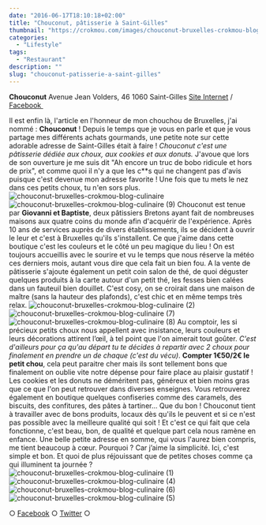 ```yaml
---
date: "2016-06-17T18:10:18+02:00"
title: "Chouconut, pâtisserie à Saint-Gilles"
thumbnail: "https://crokmou.com/images/chouconut-bruxelles-crokmou-blog-culinaire-3.jpg"
categories:
  - "Lifestyle"
tags:
  - "Restaurant"
description: ""
slug: "chouconut-patisserie-a-saint-gilles"
---
```


**Chouconut** Avenue Jean Volders, 46 1060 Saint-Gilles [Site Internet](http://www.chouconut.com/) / [Facebook ](https://www.facebook.com/Chouconut)

Il est enfin là, l'article en l'honneur de mon chouchou de Bruxelles, j'ai nommé : **Chouconut** ! Depuis le temps que je vous en parle et que je vous partage mes différents achats gourmands, une petite note sur cette adorable adresse de Saint-Gilles était à faire ! _Chouconut c'est une pâtisserie dédiée aux choux, aux cookies et aux donuts._ J'avoue que lors de son ouverture je me suis dit "Ah encore un truc de bobo ridicule et hors de prix", et comme quoi il n'y a que les c**s qui ne changent pas d'avis puisque c'est devenue mon adresse favorite ! Une fois que tu mets le nez dans ces petits choux, tu n'en sors plus. ![chouconut-bruxelles-crokmou-blog-culinaire](https://crokmou.com/images/chouconut-bruxelles-crokmou-blog-culinaire.jpg) ![chouconut-bruxelles-crokmou-blog-culinaire (9)](https://crokmou.com/images/chouconut-bruxelles-crokmou-blog-culinaire-9.jpg) Chouconut est tenue par **Giovanni et Baptiste**, deux pâtissiers Bretons ayant fait de nombreuses maisons aux quatre coins du monde afin d'acquérir de l'expérience. Après 10 ans de services auprès de divers établissements, ils se décident à ouvrir le leur et c'est à Bruxelles qu'ils s'installent. Ce que j'aime dans cette boutique c'est les couleurs et le côté un peu magique du lieu ! On est toujours accueillis avec le sourire et vu le temps que nous réserve la météo ces derniers mois, autant vous dire que cela fait un bien fou. A la vente de pâtisserie s'ajoute également un petit coin salon de thé, de quoi déguster quelques produits à la carte autour d'un petit thé, les fesses bien calées dans un fauteuil bien douillet. C'est cosy, on se croirait dans une maison de maître (sans la hauteur des plafonds), c'est chic et en même temps très relax. ![chouconut-bruxelles-crokmou-blog-culinaire (2)](https://crokmou.com/images/chouconut-bruxelles-crokmou-blog-culinaire-2.jpg) ![chouconut-bruxelles-crokmou-blog-culinaire (7)](https://crokmou.com/images/chouconut-bruxelles-crokmou-blog-culinaire-7.jpg) ![chouconut-bruxelles-crokmou-blog-culinaire (8)](https://crokmou.com/images/chouconut-bruxelles-crokmou-blog-culinaire-8.jpg) Au comptoir, les si précieux petits choux nous appellent avec insistance, leurs couleurs et leurs décorations attirent l’œil, à tel point que l'on aimerait tout goûter. _C'est d'ailleurs pour ça qu'au départ tu te décides à repartir avec 2 choux pour finalement en prendre un de chaque (c'est du vécu)_. **Compter 1€50/2€ le petit chou**, cela peut paraitre cher mais ils sont tellement bons que finalement on oublie vite notre dépense pour faire place au plaisir gustatif ! Les cookies et les donuts ne déméritent pas, généreux et bien moins gras que ce que l'on peut retrouver dans diverses enseignes. Vous retrouverez également en boutique quelques confiseries comme des caramels, des biscuits, des confitures, des pâtes à tartiner... Que du bon ! Chouconut tient à travailler avec de bons produits, locaux dès qu'ils le peuvent et si ce n'est pas possible avec la meilleure qualité qui soit ! Et c'est ce qui fait que cela fonctionne, c'est beau, bon, de qualité et quelque part cela nous ramène en enfance. Une belle petite adresse en somme, qui vous l'aurez bien compris, me tient beaucoup à cœur. Pourquoi ? Car j’aime la simplicité. Ici, c'est simple et bon. Et quoi de plus réjouissant que de petites choses comme ça qui illuminent ta journée ? ![chouconut-bruxelles-crokmou-blog-culinaire (1)](https://crokmou.com/images/chouconut-bruxelles-crokmou-blog-culinaire-1.jpg) ![chouconut-bruxelles-crokmou-blog-culinaire (4)](https://crokmou.com/images/chouconut-bruxelles-crokmou-blog-culinaire-4.jpg) ![chouconut-bruxelles-crokmou-blog-culinaire (6)](https://crokmou.com/images/chouconut-bruxelles-crokmou-blog-culinaire-6.jpg) ![chouconut-bruxelles-crokmou-blog-culinaire (5)](https://crokmou.com/images/chouconut-bruxelles-crokmou-blog-culinaire-5.jpg)

○ [Facebook](https://www.facebook.com/crokmou.blog) ○ [Twitter](https://twitter.com/Crokmou) ○